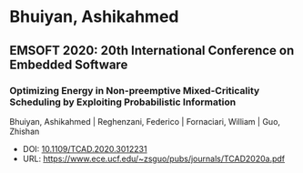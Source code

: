 # Bhuiyan, Ashikahmed

## EMSOFT 2020: 20th International Conference on Embedded Software

### Optimizing Energy in Non-preemptive Mixed-Criticality Scheduling by Exploiting Probabilistic Information
Bhuiyan, Ashikahmed | Reghenzani, Federico | Fornaciari, William | Guo, Zhishan
* DOI: [10.1109/TCAD.2020.3012231](https://doi.org/10.1109/TCAD.2020.3012231)
* URL: <https://www.ece.ucf.edu/~zsguo/pubs/journals/TCAD2020a.pdf>

